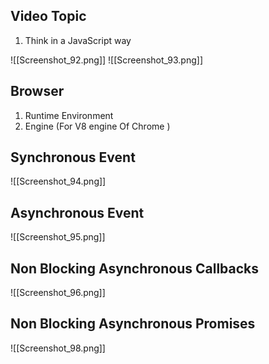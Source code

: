 ## Video Topic
1. Think in a JavaScript way

![[Screenshot_92.png]]
![[Screenshot_93.png]]

## Browser
1. Runtime Environment
2. Engine (For V8 engine Of Chrome  )


## Synchronous Event
![[Screenshot_94.png]]


## Asynchronous Event 
![[Screenshot_95.png]]

## Non Blocking Asynchronous Callbacks 
![[Screenshot_96.png]]


## Non Blocking Asynchronous Promises
![[Screenshot_98.png]]


